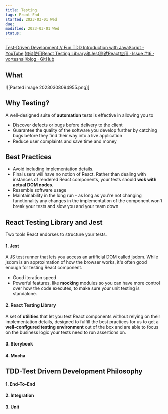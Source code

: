 ```yaml
---
title: Testing
tags: Front-End   
started: 2023-03-01 Wed
due: 
modified: 2023-03-01 Wed
status: 
---
```

[Test-Driven Development // Fun TDD Introduction with JavaScript - YouTube](https://www.youtube.com/watch?v=Jv2uxzhPFl4)
[如何使用React Testing Library和Jest测试React应用 · Issue #16 · vortesnail/blog · GitHub](https://github.com/vortesnail/blog/issues/16)
## What
![[Pasted image 20230308094955.png]]
## Why Testing?
A well-designed suite of **automation** tests is effective in allowing you to 
- Discover defects or bugs before delivery to the client
- Guarantee the quality of the software you develop further by catching bugs before they find their way into a live application
- Reduce user complaints and save time and money
## Best Practices
- Avoid including implementation details. 
- Final users will have no notion of React. Rather than dealing with instances of rendered React components, your tests should **wok with actual DOM nodes**.
- Resemble software usage
- Maintainability in the long run - as long as you're not changing functionality any changes in the implementation of the component won't break your tests and slow you and your team down

## React Testing Library and Jest
Two tools React endorses to structure your tests.
#### 1. Jest
A JS test runner that lets you access an artificial DOM called jsdom. While jsdom is an approximation of how the browser works, it's often good enough for testing React component.
- Good iteration speed
- Powerful features, like **mocking** modules so you can have more control over how the code executes, to make sure your unit testing is standalone.
#### 2. React Testing Library
A set of **utilities** that let you test React components without relying on their implementation details, designed to fulfill the best practices for us to get a **well-configured testing environment** out of the box and are able to focus on the business logic your tests need to run assertions on.
#### 3. Storybook
#### 4. Mocha
## TDD-Test Drivern Development Philosophy
#### 1. End-To-End
#### 2. Integration
#### 3. Unit


